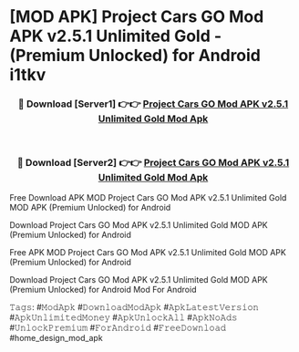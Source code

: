 # [MOD APK] Project Cars GO Mod APK v2.5.1 Unlimited Gold - (Premium Unlocked) for Android i1tkv



<div align="center">
<h3>🔴 Download [Server1] 👉👉 <a href="https://momento.my/?title=Project_Cars_GO_Mod_APK_v2.5.1_Unlimited_Gold">Project Cars GO Mod APK v2.5.1 Unlimited Gold Mod Apk</a></h3><br>

<h3>🔴 Download [Server2] 👉👉 <a href="https://momento.my/?title=Project_Cars_GO_Mod_APK_v2.5.1_Unlimited_Gold">Project Cars GO Mod APK v2.5.1 Unlimited Gold Mod Apk</a></h3>
</div>



Free Download APK MOD Project Cars GO Mod APK v2.5.1 Unlimited Gold MOD APK (Premium Unlocked) for Android

Download Project Cars GO Mod APK v2.5.1 Unlimited Gold MOD APK (Premium Unlocked) for Android

Free APK MOD Project Cars GO Mod APK v2.5.1 Unlimited Gold MOD APK (Premium Unlocked) for Android

Download Project Cars GO Mod APK v2.5.1 Unlimited Gold MOD APK (Premium Unlocked) for Android Mod For Android

𝚃𝚊𝚐𝚜: #𝙼𝚘𝚍𝙰𝚙𝚔 #𝙳𝚘𝚠𝚗𝚕𝚘𝚊𝚍𝙼𝚘𝚍𝙰𝚙𝚔 #𝙰𝚙𝚔𝙻𝚊𝚝𝚎𝚜𝚝𝚅𝚎𝚛𝚜𝚒𝚘𝚗 #𝙰𝚙𝚔𝚄𝚗𝚕𝚒𝚖𝚒𝚝𝚎𝚍𝙼𝚘𝚗𝚎𝚢 #𝙰𝚙𝚔𝚄𝚗𝚕𝚘𝚌𝚔𝙰𝚕𝚕 #𝙰𝚙𝚔𝙽𝚘𝙰𝚍𝚜 #𝚄𝚗𝚕𝚘𝚌𝚔𝙿𝚛𝚎𝚖𝚒𝚞𝚖 #𝙵𝚘𝚛𝙰𝚗𝚍𝚛𝚘𝚒𝚍 #𝙵𝚛𝚎𝚎𝙳𝚘𝚠𝚗𝚕𝚘𝚊𝚍 #home_design_mod_apk
